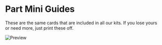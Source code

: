 # Part Mini Guides

These are the same cards that are included in all our kits. If you lose yours or need more, just print these off.

![Preview](https://raw.githubusercontent.com/BrownDogGadgets/CrazyCircuits/master/User%20Guides/Part%20Mini%20Guides/previewpicture.png)
